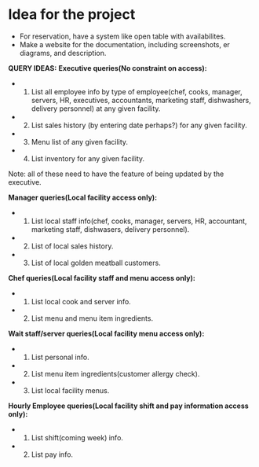 # Idea for the project

- For reservation, have a system like open table with availabilites.
- Make a website for the documentation, including screenshots, er diagrams,
  and description.

**QUERY IDEAS:** 
**Executive queries(No constraint on access):** 
- 1. List all employee info by type of employee(chef, cooks, manager, servers, HR, executives, accountants, marketing staff, dishwashers, delivery personnel) at any given facility. 
- 2. List sales history (by entering date perhaps?) for any given facility. 
- 3. Menu list of any given facility. 
- 4. List inventory for any given facility.

Note: all of these need to have the feature of being updated by the executive.

**Manager queries(Local facility access only):** 
- 1. List local staff info(chef, cooks, manager, servers, HR, accountant, marketing staff, dishwasers, delivery personnel). 
- 2. List of local sales history. 
- 3. List of local golden meatball customers.

**Chef queries(Local facility staff and menu access only):**
- 1. List local cook and server info.
- 2. List menu and menu item ingredients.

**Wait staff/server queries(Local facility menu access only):**
- 1. List personal info.
- 2. List menu item ingredients(customer allergy check).
- 3. List local facility menus.

**Hourly Employee queries(Local facility shift and pay information access only):**
- 1. List shift(coming week) info.
- 2. List pay info.

